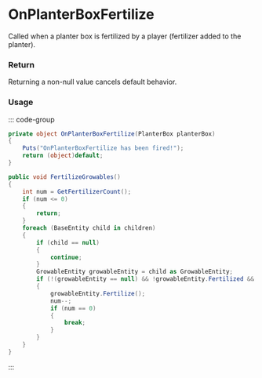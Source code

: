 # OnPlanterBoxFertilize
<Badge type="info" text="Entity"/>[<Badge type="danger" text="Carbon Compatible"/>](https://github.com/CarbonCommunity/Carbon)[<Badge type="warning" text="Oxide Compatible"/>](https://github.com/OxideMod/Oxide.Rust)
Called when a planter box is fertilized by a player (fertilizer added to the planter).

### Return
Returning a non-null value cancels default behavior.

### Usage
::: code-group
```csharp [Example]
private object OnPlanterBoxFertilize(PlanterBox planterBox)
{
	Puts("OnPlanterBoxFertilize has been fired!");
	return (object)default;
}
```
```csharp [Source — Assembly-CSharp @ PlanterBox]
public void FertilizeGrowables()
{
	int num = GetFertilizerCount();
	if (num <= 0)
	{
		return;
	}
	foreach (BaseEntity child in children)
	{
		if (child == null)
		{
			continue;
		}
		GrowableEntity growableEntity = child as GrowableEntity;
		if (!(growableEntity == null) && !growableEntity.Fertilized && ConsumeFertilizer())
		{
			growableEntity.Fertilize();
			num--;
			if (num == 0)
			{
				break;
			}
		}
	}
}

```
:::
